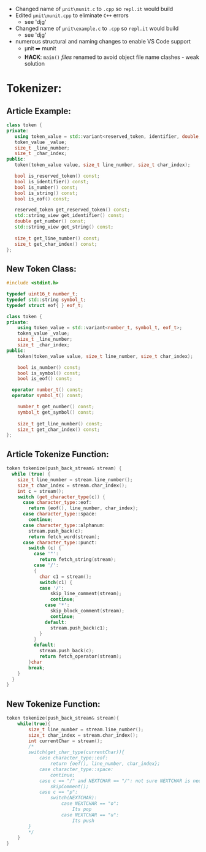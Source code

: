 - Changed name of `µnit\munit.c` to `.cpp` so `repl.it` would build
- Edited `µnit\munit.cpp` to eliminate `C++` errors
    - see 'djg'
- Changed name of `µnit\example.c` to `.cpp` so `repl.it` would build
    - see 'djg'
- numerous structural and naming changes to enable VS Code support
	- µnit ➡️ munit
	- **HACK**: `main()` *files* renamed to avoid object file name clashes - weak solution


# Tokenizer:

## Article Example:
 ```c++
class token {
private:
	using token_value = std::variant<reserved_token, identifier, double, std::string, eof>;
	token_value _value;
	size_t _line_number;
	size_t _char_index;
public:
	token(token_value value, size_t line_number, size_t char_index);

	bool is_reserved_token() const;
	bool is_identifier() const;
	bool is_number() const;
	bool is_string() const;
	bool is_eof() const;

	reserved_token get_reserved_token() const;
	std::string_view get_identifier() const;
	double get_number() const;
	std::string_view get_string() const;
	
	size_t get_line_number() const;
	size_t get_char_index() const;
};
```

## New Token Class:
```c++
#include <stdint.h>

typedef uint16_t number_t;
typedef std::string symbol_t;
typedef struct eof{ } eof_t;

class token {
private:
	using token_value = std::variant<number_t, symbol_t, eof_t>;
	token_value _value;
	size_t _line_number;
	size_t _char_index;
public:
	token(token_value value, size_t line_number, size_t char_index);

	bool is_number() const;
	bool is_symbol() const;
	bool is_eof() const;

  operator number_t() const;
  operator symbol_t() const;

	number_t get_number() const;
	symbol_t get_symbol() const;
  
	size_t get_line_number() const;
	size_t get_char_index() const;
};
```

##  Article Tokenize Function:
```c++
token tokenize(push_back_stream& stream) {
  while (true) {
    size_t line_number = stream.line_number();
    size_t char_index = stream.char_index();
    int c = stream();
    switch (get_character_type(c)) {
      case character_type::eof:
        return {eof(), line_number, char_index};
      case character_type::space:
        continue;
      case character_type::alphanum:
        stream.push_back(c);
        return fetch_word(stream);
      case character_type::punct:
        switch (c) {
          case '"':
            return fetch_string(stream);
          case '/':
          {
            char c1 = stream();
            switch(c1) {
            case '/':
                skip_line_comment(stream);
                continue;
              case '*':
                skip_block_comment(stream);
                continue;
              default:
                stream.push_back(c1);
            }
          }
          default:
            stream.push_back(c);
            return fetch_operator(stream);
        }char
        break;
    }
  }
}
```

## New Tokenize Function:
```c++
token tokenize(push_back_stream& stream){
	while(true){
		size_t line_number = stream.line_number();
	    size_t char_index = stream.char_index();
		int currentChar = stream();
		/*
		switch(get_char_type(currentChar)){
			case character_type::eof:
				return {oef(), line_number, char_index};	
			case character_type::space:
				continue;
			case c == "/" and NEXTCHAR == "/": not sure NEXTCHAR is needed
				skipComment();
			case c == "p":
				switch(NEXTCHAR):
					case NEXTCHAR == "o":
						Its pop
					case NEXTCHAR == "u":
						Its push	
		}
		*/
	}
}
```